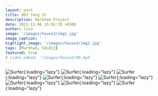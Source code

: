 ```yaml
---
layout: post
title: 903 Yang St
description: Markham Project
date: 2021-11-06 15:01:35 +0300
author: lisa
image: '/images/house3/img1.jpg'
image_caption: ' '
highlight_image: '/images/house3/img2.jpg'
tags: [Markham, SOLD🎉🎊]
featured: true
# video_embed: '/images/house3/00.mp4'
---
```

![Surfer]({{site.baseurl}}/images/house3/img3.jpg){:loading="lazy"}
![Surfer]({{site.baseurl}}/images/house3/img4.jpg){:loading="lazy"}
![Surfer]({{site.baseurl}}/images/house3/img5.jpg){:loading="lazy"}
![Surfer]({{site.baseurl}}/images/house3/img6.jpg){:loading="lazy"}
![Surfer]({{site.baseurl}}/images/house3/img7.jpg){:loading="lazy"}
![Surfer]({{site.baseurl}}/images/house3/img8.jpg){:loading="lazy"}
![Surfer]({{site.baseurl}}/images/house3/img9.jpg){:loading="lazy"}
![Surfer]({{site.baseurl}}/images/house3/img10.jpg){:loading="lazy"}